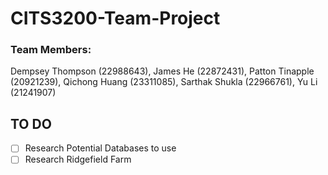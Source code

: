 # CITS3200-Team-Project
### Team Members:
Dempsey Thompson (22988643), James He (22872431), Patton Tinapple (20921239), Qichong Huang (23311085), Sarthak Shukla (22966761), Yu Li (21241907)

## TO DO
+ [ ] Research Potential Databases to use
+ [ ] Research Ridgefield Farm  